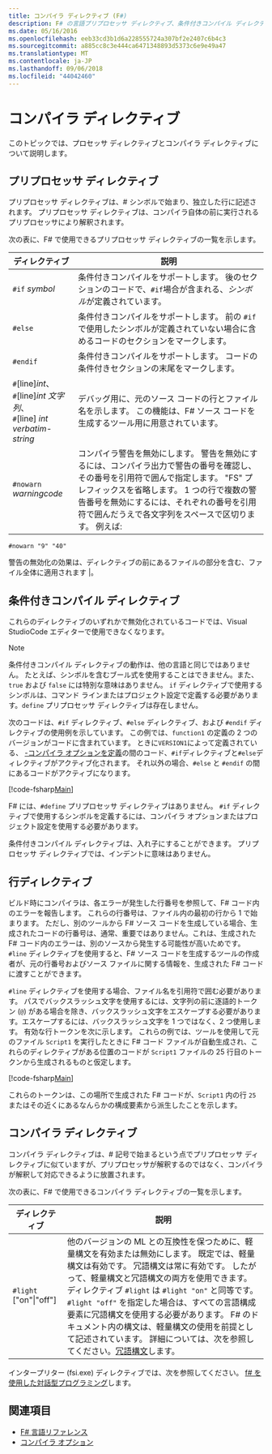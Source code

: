 ```yaml
---
title: コンパイラ ディレクティブ (F#)
description: F# の言語プリプロセッサ ディレクティブ、条件付きコンパイル ディレクティブ、行のディレクティブとコンパイラ ディレクティブについて説明します。
ms.date: 05/16/2016
ms.openlocfilehash: eeb33cd3b1d6a228555724a307bf2e2407c6b4c3
ms.sourcegitcommit: a885cc8c3e444ca6471348893d5373c6e9e49a47
ms.translationtype: MT
ms.contentlocale: ja-JP
ms.lasthandoff: 09/06/2018
ms.locfileid: "44042460"
---
```

# <a name="compiler-directives"></a>コンパイラ ディレクティブ

このトピックでは、プロセッサ ディレクティブとコンパイラ ディレクティブについて説明します。

## <a name="preprocessor-directives"></a>プリプロセッサ ディレクティブ

プリプロセッサ ディレクティブは、# シンボルで始まり、独立した行に記述されます。 プリプロセッサ ディレクティブは、コンパイラ自体の前に実行されるプリプロセッサにより解釈されます。

次の表に、F# で使用できるプリプロセッサ ディレクティブの一覧を示します。

|ディレクティブ|説明|
|---------|-----------|
|`#if` *symbol*|条件付きコンパイルをサポートします。 後のセクションのコードで、`#if`場合が含まれる、*シンボル*が定義されています。|
|`#else`|条件付きコンパイルをサポートします。 前の `#if` で使用したシンボルが定義されていない場合に含めるコードのセクションをマークします。|
|`#endif`|条件付きコンパイルをサポートします。 コードの条件付きセクションの末尾をマークします。|
|`#`[line]*int*、<br/>`#`[line]*int* *文字列*、<br/>`#`[line] *int* *verbatim-string*|デバッグ用に、元のソース コードの行とファイル名を示します。 この機能は、F# ソース コードを生成するツール用に用意されています。|
|`#nowarn` *warningcode*|コンパイラ警告を無効にします。 警告を無効にするには、コンパイラ出力で警告の番号を確認し、その番号を引用符で囲んで指定します。 "FS" プレフィックスを省略します。 1 つの行で複数の警告番号を無効にするには、それぞれの番号を引用符で囲んだうえで各文字列をスペースで区切ります。 例えば:

`#nowarn "9" "40"`

警告の無効化の効果は、ディレクティブの前にあるファイルの部分を含む、ファイル全体に適用されます |。

## <a name="conditional-compilation-directives"></a>条件付きコンパイル ディレクティブ

これらのディレクティブのいずれかで無効化されているコードでは、Visual StudioCode エディターで使用できなくなります。

>[!NOTE]
条件付きコンパイル ディレクティブの動作は、他の言語と同じではありません。 たとえば、シンボルを含むブール式を使用することはできません。また、`true` および `false` には特別な意味はありません。 `if` ディレクティブで使用するシンボルは、コマンド ラインまたはプロジェクト設定で定義する必要があります。`define` プリプロセッサ ディレクティブは存在しません。

次のコードは、`#if` ディレクティブ、`#else` ディレクティブ、および `#endif` ディレクティブの使用例を示しています。 この例では、`function1` の定義の 2 つのバージョンがコードに含まれています。 ときに`VERSION1`によって定義されている、 [-コンパイラ オプションを定義](https://msdn.microsoft.com/library/434394ae-0d4a-459c-a684-bffede519a04)の間のコード、`#if`ディレクティブと`#else`ディレクティブがアクティブ化されます。 それ以外の場合、`#else` と `#endif` の間にあるコードがアクティブになります。

[!code-fsharp[Main](../../../samples/snippets/fsharp/lang-ref-2/snippet7301.fs)]

F# には、`#define` プリプロセッサ ディレクティブはありません。 `#if` ディレクティブで使用するシンボルを定義するには、コンパイラ オプションまたはプロジェクト設定を使用する必要があります。

条件付きコンパイル ディレクティブは、入れ子にすることができます。 プリプロセッサ ディレクティブでは、インデントに意味はありません。

## <a name="line-directives"></a>行ディレクティブ

ビルド時にコンパイラは、各エラーが発生した行番号を参照して、F# コード内のエラーを報告します。 これらの行番号は、ファイル内の最初の行から 1 で始まります。 ただし、別のツールから F# ソース コードを生成している場合、生成されたコードの行番号は、通常、重要ではありません。これは、生成された F# コード内のエラーは、別のソースから発生する可能性が高いためです。 `#line` ディレクティブを使用すると、F# ソース コードを生成するツールの作成者が、元の行番号およびソース ファイルに関する情報を、生成された F# コードに渡すことができます。

`#line` ディレクティブを使用する場合、ファイル名を引用符で囲む必要があります。 パスでバックスラッシュ文字を使用するには、文字列の前に逐語的トークン (`@`) がある場合を除き、バックスラッシュ文字をエスケープする必要があります。エスケープするには、バックスラッシュ文字を 1 つではなく、2 つ使用します。 有効な行トークンを次に示します。 これらの例では、ツールを使用して元のファイル `Script1` を実行したときに F# コード ファイルが自動生成され、これらのディレクティブがある位置のコードが `Script1` ファイルの 25 行目のトークンから生成されるものと仮定します。

[!code-fsharp[Main](../../../samples/snippets/fsharp/lang-ref-2/snippet7303.fs)]

これらのトークンは、この場所で生成された F# コードが、`Script1` 内の行 `25` またはその近くにあるなんらかの構成要素から派生したことを示します。

## <a name="compiler-directives"></a>コンパイラ ディレクティブ

コンパイラ ディレクティブは、# 記号で始まるという点でプリプロセッサ ディレクティブに似ていますが、プリプロセッサが解釈するのではなく、コンパイラが解釈して対応できるように放置されます。

次の表に、F# で使用できるコンパイラ ディレクティブの一覧を示します。

|ディレクティブ|説明|
|---------|-----------|
|`#light` ["on"&#124;"off"]|他のバージョンの ML との互換性を保つために、軽量構文を有効または無効にします。 既定では、軽量構文は有効です。 冗語構文は常に有効です。 したがって、軽量構文と冗語構文の両方を使用できます。 ディレクティブ `#light` は `#light "on"` と同等です。 `#light "off"` を指定した場合は、すべての言語構成要素に冗語構文を使用する必要があります。 F# のドキュメント内の構文は、軽量構文の使用を前提として記述されています。 詳細については、次を参照してください。[冗語構文](verbose-syntax.md)します。|
インタープリター (fsi.exe) ディレクティブでは、次を参照してください。 [f# を使用した対話型プログラミング](../tutorials/fsharp-interactive/index.md)します。

## <a name="see-also"></a>関連項目

- [F# 言語リファレンス](index.md)
- [コンパイラ オプション](compiler-options.md)
